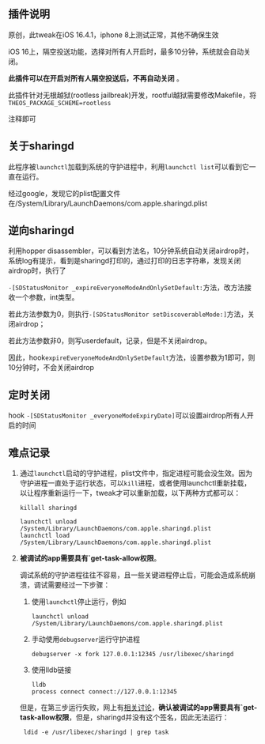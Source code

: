 ## 插件说明

原创，此tweak在iOS 16.4.1，iphone 8上测试正常，其他不确保生效

iOS 16上，隔空投送功能，选择对所有人开启时，最多10分钟，系统就会自动关闭。

**此插件可以在开启对所有人隔空投送后，不再自动关闭** 。

此插件针对无根越狱(rootless jailbreak)开发，rootful越狱需要修改Makefile，将`THEOS_PACKAGE_SCHEME=rootless`

注释即可

## 关于sharingd

此程序被`launchctl`加载到系统的守护进程中，利用`launchctl list`可以看到它一直在运行。

经过google，发现它的plist配置文件在/System/Library/LaunchDaemons/com.apple.sharingd.plist

## 逆向sharingd

利用hopper disassembler，可以看到方法名，10分钟系统自动关闭airdrop时，系统log有提示，看到是sharingd打印的，通过打印的日志字符串，发现关闭airdrop时，执行了

`-[SDStatusMonitor _expireEveryoneModeAndOnlySetDefault:`方法，改方法接收一个参数，int类型。

若此方法参数为0，则执行`-[SDStatusMonitor setDiscoverableMode:]`方法，关闭airdrop；

若此方法参数非0，则写userdefault，记录，但是不关闭airdrop。

因此，hook`expireEveryoneModeAndOnlySetDefault`方法，设置参数为1即可，则10分钟时，不会关闭airdrop

## 定时关闭

hook `-[SDStatusMonitor _everyoneModeExpiryDate]`可以设置airdrop所有人开启的时间

## 难点记录

1. 通过`launchctl`启动的守护进程，plist文件中，指定进程可能会没生效。因为守护进程一直处于运行状态，可以`kill`进程，或者使用launchctl重新挂载，以让程序重新运行一下，tweak才可以重新加载，以下两种方式都可以：

   ```shell
   killall sharingd
   ```

   ```shell
   launchctl unload /System/Library/LaunchDaemons/com.apple.sharingd.plist
   launchctl load /System/Library/LaunchDaemons/com.apple.sharingd.plist
   ```

2. **被调试的app需要具有`get-task-allow权限**。

   调试系统的守护进程往往不容易，且一些关键进程停止后，可能会造成系统崩溃，调试需要经过一下步骤：

   1. 使用`launchctl`停止运行，例如

      ```
      launchctl unload /System/Library/LaunchDaemons/com.apple.sharingd.plist
      ```

   2. 手动使用`debugserver`运行守护进程

      ```shell
      debugserver -x fork 127.0.0.1:12345 /usr/libexec/sharingd
      ```

   3. 使用lldb链接

      ```shell
      lldb
      process connect connect://127.0.0.1:12345
      ```

   但是，在第三步运行失败，网上有[相关讨论](https://github.com/pwn20wndstuff/Undecimus/issues/900)，**确认被调试的app需要具有`get-task-allow权限**，但是，sharingd并没有这个签名，因此无法运行：

   ```shell
    ldid -e /usr/libexec/sharingd | grep task
   ```

   
